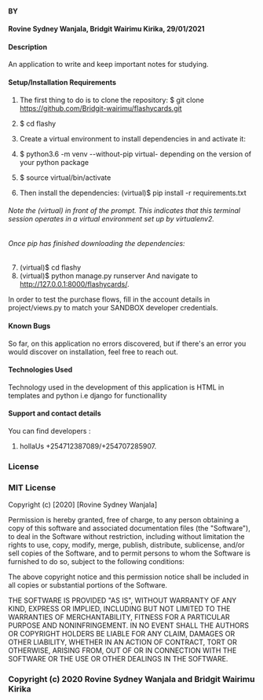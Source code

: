 #### BY
#### Rovine Sydney Wanjala, Bridgit Wairimu Kirika, 29/01/2021
#### Description
An application to write and keep important notes for studying.

#### Setup/Installation Requirements
1. The first thing to do is to clone the repository: $ git clone https://github.com/Bridgit-wairimu/flashycards.git
2. $ cd flashy
3. Create a virtual environment to install dependencies in and activate it:

4. $ python3.6 -m venv --without-pip virtual- depending on the version of your python package
5. $ source virtual/bin/activate
6. Then install the dependencies: (virtual)$ pip install -r requirements.txt

###### Note the (virtual) in front of the prompt. This indicates that this terminal session operates in a virtual environment set up by virtualenv2.

###### Once pip has finished downloading the dependencies:

7. (virtual)$ cd flashy
8. (virtual)$ python manage.py runserver
And navigate to http://127.0.0.1:8000/flashycards/.

In order to test the purchase flows, fill in the account details in project/views.py to match your SANDBOX developer credentials.


#### Known Bugs
So far, on this application no errors discovered, but if there's an error you would discover on installation, feel free to reach out.

#### Technologies Used
Technology used in the development of this application is HTML in templates and python i.e django for functionallity

#### Support and contact details
You can find developers :

1. hollaUs +254712387089/+254707285907.

### License
### MIT License

Copyright (c) [2020] [Rovine Sydney Wanjala]

Permission is hereby granted, free of charge, to any person obtaining a copy of this software and associated documentation files (the "Software"), to deal in the Software without restriction, including without limitation the rights to use, copy, modify, merge, publish, distribute, sublicense, and/or sell copies of the Software, and to permit persons to whom the Software is furnished to do so, subject to the following conditions:

The above copyright notice and this permission notice shall be included in all copies or substantial portions of the Software.

THE SOFTWARE IS PROVIDED "AS IS", WITHOUT WARRANTY OF ANY KIND, EXPRESS OR IMPLIED, INCLUDING BUT NOT LIMITED TO THE WARRANTIES OF MERCHANTABILITY, FITNESS FOR A PARTICULAR PURPOSE AND NONINFRINGEMENT. IN NO EVENT SHALL THE AUTHORS OR COPYRIGHT HOLDERS BE LIABLE FOR ANY CLAIM, DAMAGES OR OTHER LIABILITY, WHETHER IN AN ACTION OF CONTRACT, TORT OR OTHERWISE, ARISING FROM, OUT OF OR IN CONNECTION WITH THE SOFTWARE OR THE USE OR OTHER DEALINGS IN THE SOFTWARE. 
### Copyright (c) 2020 Rovine Sydney Wanjala and Bridgit Wairimu Kirika

